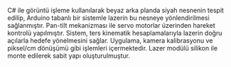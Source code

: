 C# ile görüntü işleme kullanılarak beyaz arka planda siyah nesnenin tespit edilip, Arduino tabanlı bir sistemle lazerin bu nesneye yönlendirilmesi sağlanmıştır. Pan-tilt mekanizması ile servo motorlar üzerinden hareket kontrolü yapılmıştır. Sistem, ters kinematik hesaplamalarıyla lazerin doğru açılarla hedefe yönelmesini sağlar. Uygulama, kamera kalibrasyonu ve piksel/cm dönüşümü gibi işlemleri içermektedir. Lazer modülü silikon ile monte edilerek sabit yapı oluşturulmuştur.
